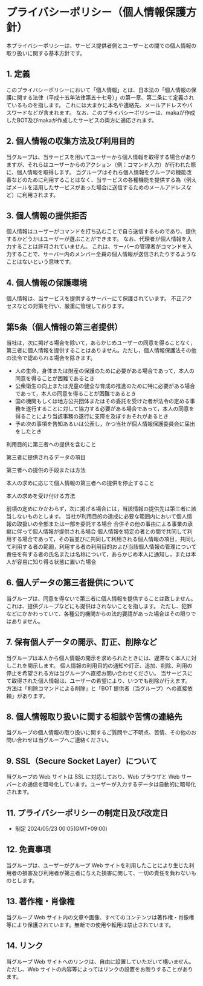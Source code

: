 # プライバシーポリシー（個人情報保護方針）

本プライバシーポリシーは、サービス提供者側とユーザーとの間での個人情報の取り扱いに関する基本方針です。

## 1. 定義

このプライバシーポリシーにおいて「個人情報」とは、日本法の「個人情報の保護に関する法律（平成十五年法律第五十七号）」の第一章、第二条にて定義されているものを指します。
これには大まかに本名や連絡先、メールアドレスやパスワードなどが含まれます。
なお、このプライバシーポリシーは、makaが作成したBOT及びmakaが作成したサービスの両方に適応されます。

## 2. 個人情報の収集方法及び利用目的

当グループは、当サービスを用いてユーザーから個人情報を取得する場合がありますが、それらはユーザーからのアクション（例：コマンド入力）が行われた際に、個人情報を取得します。
当グループはそれら個人情報をグループの機能改善などのために利用することはなく、当サービスの各種機能を提供する為（例えばメールを活用したサービスがあった場合に送信するためのメールアドレスなど）に利用されます。

## 3. 個人情報の提供拒否

個人情報はユーザーがコマンドを打ち込むことで自ら送信するものであり、提供するかどうかはユーザーが選ぶことができます。
なお、代理者が個人情報を入力することは許可されていません。
これは、サーバーの管理者がコマンドを入力することで、サーバー内のメンバー全員の個人情報が送信されたりするようなことはないという意味です。

## 4. 個人情報の保護環境

個人情報は、当サービスを提供するサーバーにて保護されています。
不正アクセスなどの対策を行い、厳重に管理しております。

## 第5条（個人情報の第三者提供）
当社は，次に掲げる場合を除いて，あらかじめユーザーの同意を得ることなく，第三者に個人情報を提供することはありません。ただし，個人情報保護法その他の法令で認められる場合を除きます。
- 人の生命，身体または財産の保護のために必要がある場合であって，本人の同意を得ることが困難であるとき
- 公衆衛生の向上または児童の健全な育成の推進のために特に必要がある場合であって，本人の同意を得ることが困難であるとき
- 国の機関もしくは地方公共団体またはその委託を受けた者が法令の定める事務を遂行することに対して協力する必要がある場合であって，本人の同意を得ることにより当該事務の遂行に支障を及ぼすおそれがあるとき
- 予め次の事項を告知あるいは公表し，かつ当社が個人情報保護委員会に届出をしたとき

利用目的に第三者への提供を含むこと

第三者に提供されるデータの項目

第三者への提供の手段または方法

本人の求めに応じて個人情報の第三者への提供を停止すること

本人の求めを受け付ける方法

前項の定めにかかわらず，次に掲げる場合には，当該情報の提供先は第三者に該当しないものとします。
当社が利用目的の達成に必要な範囲内において個人情報の取扱いの全部または一部を委託する場合
合併その他の事由による事業の承継に伴って個人情報が提供される場合
個人情報を特定の者との間で共同して利用する場合であって，その旨並びに共同して利用される個人情報の項目，共同して利用する者の範囲，利用する者の利用目的および当該個人情報の管理について責任を有する者の氏名または名称について，あらかじめ本人に通知し，または本人が容易に知り得る状態に置いた場合

## 6. 個人データの第三者提供について

当グループは、同意を得ないで第三者に個人情報を提供することは致しません。
これは、提供グループなどにも提供はされないことを指します。
ただし、犯罪などにかかわっていて、各種公的機関からの法的要請があった場合はその限りではありません。

## 7. 保有個人データの開示、訂正、削除など

当グループは本人から個人情報の開示を求められたときには、遅滞なく本人に対しこれを開示します。
個人情報の利用目的の通知や訂正、追加、削除、利用の停止を希望される方は当グループへ直接お問い合わせください。
当サービスにて取得された個人情報は、ユーザーの希望により、いつでも削除が行えます。
方法は「削除コマンドによる削除」と「BOT 提供者（当グループ）への直接依頼」があります。

## 8. 個人情報取り扱いに関する相談や苦情の連絡先

当グループの個人情報の取り扱いに関するご質問やご不明点、苦情、その他のお問い合わせは当グループへご連絡ください。

## 9. SSL（Secure Socket Layer）について

当グループの Web サイトは SSL に対応しており、Web ブラウザと Web サーバーとの通信を暗号化しています。ユーザーが入力するデータは自動的に暗号化されます。

## 11. プライバシーポリシーの制定日及び改定日

- 制定 2024/05/23 00:05(GMT+09:00)

## 12. 免責事項

当グループは、ユーザーがグループ Web サイトを利用したことにより生じた利用者の損害及び利用者が第三者に与えた損害に関して、一切の責任を負わないものとします。

## 13. 著作権・肖像権

当グループ Web サイト内の文章や画像、すべてのコンテンツは著作権・肖像権等により保護されています。無断での使用や転用は禁止されています。

## 14. リンク

当グループ Web サイトへのリンクは、自由に設置していただいて構いません。ただし、Web サイトの内容等によってはリンクの設置をお断りすることがあります。
